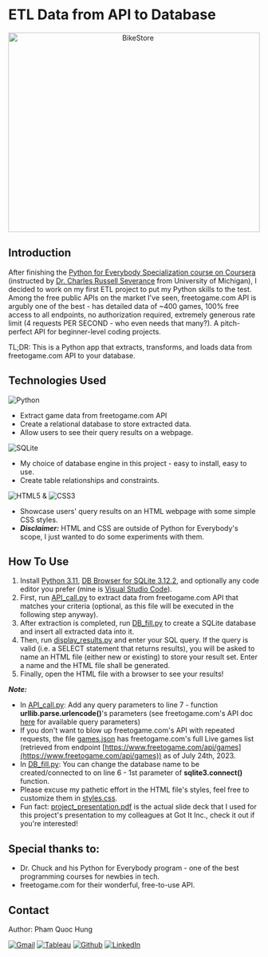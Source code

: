 # ETL Data from API to Database

<p align="center">
  <img src="https://d33wubrfki0l68.cloudfront.net/868dca64c9bf719cc113ee151faa2dae77be128b/71196/static/f825d8a6a4a9d7ee7ec139fbb191d661/12fd3/entity-extraction-api-thumbnail.png" alt="BikeStore" width=100%" height="400">
</p>

## Introduction

After finishing the [Python for Everybody Specialization course on Coursera](https://www.coursera.org/specializations/python) (instructed by [Dr. Charles Russell Severance](https://www.dr-chuck.com/) from University of Michigan), I decided to work on my first ETL project to put my Python skills to the test. Among the free public APIs on the market I've seen, freetogame.com API is argubly one of the best - has detailed data of ~400 games, 100% free access to all endpoints, no authorization required, extremely generous rate limit (4 requests PER SECOND - who even needs that many?). A pitch-perfect API for beginner-level coding projects. <br />

TL;DR: This is a Python app that extracts, transforms, and loads data from freetogame.com API to your database. <br />

## Technologies Used

![Python](https://img.shields.io/badge/python-3670A0?style=for-the-badge&logo=python&logoColor=ffdd54) <br />
- Extract game data from freetogame.com API <br />
- Create a relational database to store extracted data. <br />
- Allow users to see their query results on a webpage. <br />

![SQLite](https://img.shields.io/badge/sqlite-%2307405e.svg?style=for-the-badge&logo=sqlite&logoColor=white) <br />
- My choice of database engine in this project - easy to install, easy to use. <br />
- Create table relationships and constraints. <br />

![HTML5](https://img.shields.io/badge/html5-%23E34F26.svg?style=for-the-badge&logo=html5&logoColor=white) & ![CSS3](https://img.shields.io/badge/css3-%231572B6.svg?style=for-the-badge&logo=css3&logoColor=white) <br />
- Showcase users' query results on an HTML webpage with some simple CSS styles. <br />
- ***Disclaimer:*** HTML and CSS are outside of Python for Everybody's scope, I just wanted to do some experiments with them. <br />

## How To Use
1. Install [Python 3.11](https://www.python.org/downloads/), [DB Browser for SQLite 3.12.2](https://sqlitebrowser.org/dl/), and optionally any code editor you prefer (mine is [Visual Studio Code](https://code.visualstudio.com/)). <br />
2. First, run [API_call.py](https://github.com/phamquochung279/API-Data-Extraction/blob/main/API_call.py) to extract data from freetogame.com API that matches your criteria (optional, as this file will be executed in the following step anyway).<br />
3. After extraction is completed, run [DB_fill.py](https://github.com/phamquochung279/API-Data-Extraction/blob/main/DB_fill.py) to create a SQLite database and insert all extracted data into it.<br />
4. Then, run [display_results.py](https://github.com/phamquochung279/API-Data-Extraction/blob/main/Display_results.py) and enter your SQL query. If the query is valid (i.e. a SELECT statement that returns results), you will be asked to name an HTML file (either new or existing) to store your result set. Enter a name and the HTML file shall be generated.<br />
5. Finally, open the HTML file with a browser to see your results!<br />

***Note:***
- In [API_call.py](https://github.com/phamquochung279/API-Data-Extraction/blob/main/API_call.py): Add any query parameters to line 7 - function **urllib.parse.urlencode()**'s parameters (see freetogame.com's API doc [here](https://www.freetogame.com/api-doc) for available query parameters) <br />
- If you don't want to blow up freetogame.com's API with repeated requests, the file [games.json](https://github.com/phamquochung279/freetogame.com-API-ETL/blob/main/games.json) has freetogame.com's full Live games list (retrieved from endpoint [https://www.freetogame.com/api/games](https://www.freetogame.com/api/games)) as of July 24th, 2023.<br />
- In [DB_fill.py](https://github.com/phamquochung279/API-Data-Extraction/blob/main/DB_fill.py): You can change the database name to be created/connected to on line 6 - 1st parameter of **sqlite3.connect()** function.<br />
- Please excuse my pathetic effort in the HTML file's styles, feel free to customize them in [styles.css](https://github.com/phamquochung279/API-Data-Extraction/blob/main/styles.css). <br />
- Fun fact: [project_presentation.pdf](https://github.com/phamquochung279/freetogame.com-API-ETL/blob/main/project_presentation.pdf) is the actual slide deck that I used for this project's presentation to my colleagues at Got It Inc., check it out if you're interested! <br />

## Special thanks to:

- Dr. Chuck and his Python for Everybody program - one of the best programming courses for newbies in tech.
- freetogame.com for their wonderful, free-to-use API.

## Contact

Author: Pham Quoc Hung <br />

<a href="mailto:pham.quochung0999@gmail.com">![Gmail](https://img.shields.io/badge/Gmail-D14836?style=for-the-badge&logo=gmail&logoColor=white)</a> <a href="https://public.tableau.com/app/profile/hung.pham279">![Tableau](https://img.shields.io/badge/Tableau-E97627?style=for-the-badge&logo=Tableau&logoColor=white)</a> <a href="https://github.com/phamquochung279">![Github](https://img.shields.io/badge/GitHub-100000?style=for-the-badge&logo=github&logoColor=white)</a> <a href="https://www.linkedin.com/in/pham-quochung/">![LinkedIn](https://img.shields.io/badge/LinkedIn-0077B5?style=for-the-badge&logo=linkedin&logoColor=white)</a>

